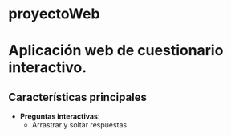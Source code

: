 # proyectoWeb
# Aplicación web de cuestionario interactivo.

## Características principales

- **Preguntas interactivas**:
  - Arrastrar y soltar respuestas
